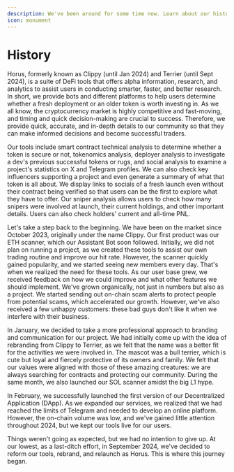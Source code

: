 ```yaml
---
description: We've been around for some time now. Learn about our history!
icon: monument
---
```


# History

Horus, formerly known as Clippy (until Jan 2024) and Terrier (until Sept 2024), is a suite of DeFi tools that offers alpha information, research, and analytics to assist users in conducting smarter, faster, and better research. In short, we provide bots and different platforms to help users determine whether a fresh deployment or an older token is worth investing in. As we all know, the cryptocurrency market is highly competitive and fast-moving, and timing and quick decision-making are crucial to success. Therefore, we provide quick, accurate, and in-depth details to our community so that they can make informed decisions and become successful traders.

Our tools include smart contract technical analysis to determine whether a token is secure or not, tokenomics analysis, deployer analysis to investigate a dev's previous successful tokens or rugs, and social analysis to examine a project's statistics on X and Telegram profiles. We can also check key influencers supporting a project and even generate a summary of what that token is all about. We display links to socials of a fresh launch even without their contract being verified so that users can be the first to explore what they have to offer. Our sniper analysis allows users to check how many snipers were involved at launch, their current holdings, and other important details. Users can also check holders' current and all-time PNL.

Let's take a step back to the beginning. We have been on the market since October 2023, originally under the name Clippy. Our first product was our ETH scanner, which our Assistant Bot soon followed. Initially, we did not plan on running a project, as we created these tools to assist our own trading routine and improve our hit rate. However, the scanner quickly gained popularity, and we started seeing new members every day. That's when we realized the need for these tools. As our user base grew, we received feedback on how we could improve and what other features we should implement.  We've grown organically, not just in numbers but also as a project. We started sending out on-chain scam alerts to protect people from potential scams, which accelerated our growth. However, we've also received a few unhappy customers: these bad guys don't like it when we interfere with their business.

In January, we decided to take a more professional approach to branding and communication for our project. We had initially come up with the idea of rebranding from Clippy to Terrier, as we felt that the name was a better fit for the activities we were involved in. The mascot was a bull terrier, which is cute but loyal and fiercely protective of its owners and family. We felt that our values were aligned with those of these amazing creatures: we are always searching for contracts and protecting our community. During the same month, we also launched our SOL scanner amidst the big L1 hype.

In February, we successfully launched the first version of our Decentralized Application (DApp). As we expanded our services, we realized that we had reached the limits of Telegram and needed to develop an online platform. However, the on-chain volume was low, and we've gained little attention throughout 2024, but we kept our tools live for our users.

Things weren't going as expected, but we had no intention to give up. At our lowest, as a last-ditch effort, in September 2024, we've decided to reform our tools, rebrand, and relaunch as Horus. This is where this journey began.

